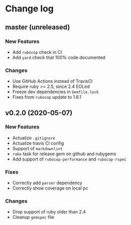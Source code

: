 # Change log

## master (unreleased)

### New Features

* Add `rubocop` check in CI
* Add `yard` check that 100% code documented

### Changes

* Use GitHub Actions instead of TravisCI
* Require ruby >= 2.5, since 2.4 EOLed
* Freeze dev dependencies in `Gemfile.lock`
* Fixes from `rubocop` update to 1.6.1

## v0.2.0 (2020-05-07)

### New Features

* Actualize `.gitignore`
* Actualize travis CI config
* Support of `markdownlint`
* `rake` task for release gem on github and rubygems
* Add support of `rubocop-performance` and `rubocop-rspec`

### Fixes

* Correctly add `parser` dependency
* Correctly show coverage on local pc

### Changes

* Drop support of ruby older than 2.4
* Cleanup `gemspec` file
